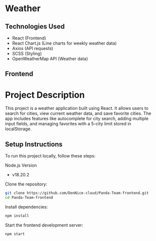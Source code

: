 # Weather

## Technologies Used
- React (Frontend)
- React Chart.js (Line charts for weekly weather data)
- Axios (API requests)
- SCSS (Styling)
- OpenWeatherMap API (Weather data)

## Frontend
# Project Description
This project is a weather application built using React. It allows users to search for cities, view current weather data, and save favorite cities. The app includes features like autocomplete for city search, adding multiple input fields, and managing favorites with a 5-city limit stored in localStorage.

## Setup Instructions
To run this project locally, follow these steps:

Node.js Version
- v18.20.2

Clone the repository:
```sh
git clone https://github.com/DenNice-cloud/Panda-Team-frontend.git
cd Panda-Team-frontend
```

Install dependencies:
```sh
npm install
```

Start the frontend development server:
```sh
npm start
```